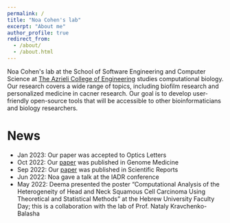 ```yaml
---
permalink: /
title: "Noa Cohen's lab"
excerpt: "About me"
author_profile: true
redirect_from: 
  - /about/
  - /about.html
---
```


Noa Cohen's lab at the School of Software Engineering and Computer Science at [The Azrieli College of Engineering](https://www.jce.ac.il/) studies computational biology. Our research covers 
a wide range of topics, including biofilm research and personalized medicine in cacner research. Our goal is to develop user-friendly open-source tools that will be accessible to other bioinformaticians and biology researchers. 


News
====
* Jan 2023: Our paper was accepted to Optics Letters
* Oct 2022: Our [paper](https://genomemedicine.biomedcentral.com/articles/10.1186/s13073-022-01121-y) was published in Genome Medicine
* Sep 2022: Our [paper](https://www.nature.com/articles/s41598-022-20275-8) was published in Scientific Reports
* Jun 2022: Noa gave a talk at the IADR conference
* May 2022: Deema presented the poster “Computational Analysis of the Heterogeneity of Head and Neck Squamous Cell Carcinoma Using Theoretical and Statistical Methods” at the Hebrew University Faculty Day; this is a collaboration with the lab of Prof. Nataly Kravchenko-Balasha
